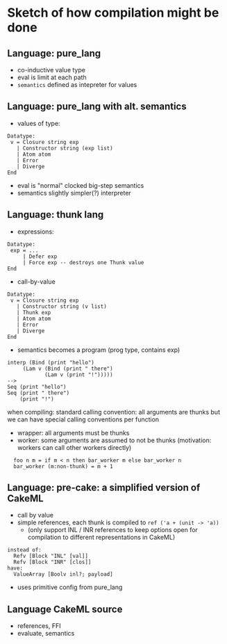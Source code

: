 
Sketch of how compilation might be done
=======================================

Language: pure_lang
-------------------

 - co-inductive value type
 - eval is limit at each path
 - `semantics` defined as intepreter for values

Language: pure_lang with alt. semantics
---------------------------------------

  - values of type:

```
Datatype:
 v = Closure string exp
   | Constructor string (exp list)
   | Atom atom
   | Error
   | Diverge
End
```

  - eval is "normal" clocked big-step semantics
  - semantics slightly simpler(?) interpreter

Language: thunk lang
--------------------

 - expressions:

```
Datatype:
 exp = ...
     | Defer exp
     | Force exp -- destroys one Thunk value
End
```

 - call-by-value

```
Datatype:
 v = Closure string exp
   | Constructor string (v list)
   | Thunk exp
   | Atom atom
   | Error
   | Diverge
End
```

 - semantics becomes a program (prog type, contains exp)

```
interp (Bind (print "hello")
     (Lam v (Bind (print " there")
            (Lam v (print "!")))))
-->
Seq (print "hello")
Seq (print " there")
    (print "!")
```

when compiling: standard calling convention: all arguments are thunks
but we can have special calling conventions per function

 - wrapper: all arguments must be thunks
 - worker: some arguments are assumed to not be thunks
   (motivation: workers can call other workers directly)

```
  foo n m = if m < n then bar_worker m else bar_worker n
  bar_worker (m:non-thunk) = m + 1
```

Language: pre-cake: a simplified version of CakeML
--------------------------------------------------

 - call by value
 - simple references, each thunk is compiled to `ref ('a + (unit -> 'a))`
   - (only support INL / INR references to keep options open for
     compilation to different representations in CakeML)

```
instead of:
  Refv [Block "INL" [val]]
  Refv [Block "INR" [clos]]
have:
  ValueArray [Boolv inl?; payload]
```

 - uses primitive config from pure_lang

Language CakeML source
----------------------

 - references, FFI
 - evaluate, semantics
